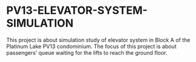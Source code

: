 # PV13-ELEVATOR-SYSTEM-SIMULATION
This project is about simulation study of elevator system in Block A of the Platinum Lake PV13 condominium. The focus of this project is about passengers’ queue waiting for the lifts to reach the ground floor. 

